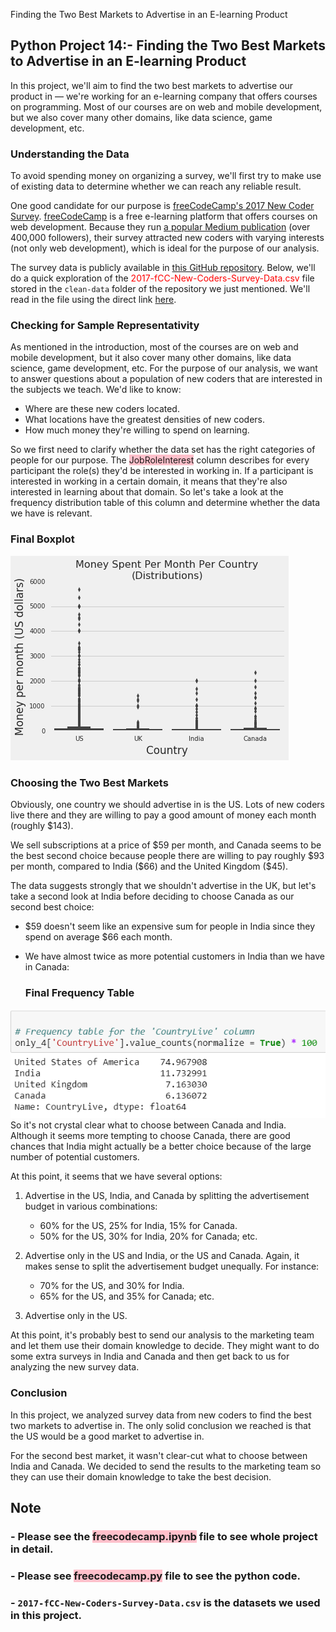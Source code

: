 Finding the Two Best Markets to Advertise in an E-learning Product

## Python Project 14:-  Finding the Two Best Markets to Advertise in an E-learning Product

In this project, we'll aim to find the two best markets to advertise our product in — we're working for an e-learning company that offers courses on programming. Most of our courses are on web and mobile development, but we also cover many other domains, like data science, game development, etc.

### Understanding the Data
To avoid spending money on organizing a survey, we'll first try to make use of existing data to determine whether we can reach any reliable result.

One good candidate for our purpose is [freeCodeCamp's 2017 New Coder Survey](https://www.freecodecamp.org/news/we-asked-20-000-people-who-they-are-and-how-theyre-learning-to-code-fff5d668969/). [freeCodeCamp](https://www.freecodecamp.org/) is a free e-learning platform that offers courses on web development. Because they run [a popular Medium publication](https://www.freecodecamp.org/news/) (over 400,000 followers), their survey attracted new coders with varying interests (not only web development), which is ideal for the purpose of our analysis.

The survey data is publicly available in [this GitHub repository](https://github.com/freeCodeCamp/2017-new-coder-survey). Below, we'll do a quick exploration of the <span style='color:Red'> 2017-fCC-New-Coders-Survey-Data.csv  </span> file stored in the `clean-data` folder of the repository we just mentioned. We'll read in the file using the direct link [here](https://raw.githubusercontent.com/freeCodeCamp/2017-new-coder-survey/master/clean-data/2017-fCC-New-Coders-Survey-Data.csv).

### Checking for Sample Representativity
As mentioned in the introduction, most of the courses are on web and mobile development, but it also cover many other domains, like data science, game development, etc. For the purpose of our analysis, we want to answer questions about a population of new coders that are interested in the subjects we teach. We'd like to know:

- Where are these new coders located.
- What locations have the greatest densities of new coders.
- How much money they're willing to spend on learning.

So we first need to clarify whether the data set has the right categories of people for our purpose. The <span style='background :Pink'>JobRoleInterest</span> column describes for every participant the role(s) they'd be interested in working in. If a participant is interested in working in a certain domain, it means that they're also interested in learning about that domain. So let's take a look at the frequency distribution table of this column and determine whether the data we have is relevant.

   ### Final Boxplot
<img src="image1.png">

### Choosing the Two Best Markets
Obviously, one country we should advertise in is the US. Lots of new coders live there and they are willing to pay a good amount of money each month (roughly \$143).

We sell subscriptions at a price of \$59 per month, and Canada seems to be the best second choice because people there are willing to pay roughly \$93 per month, compared to India (\$66) and the United Kingdom (\$45).

The data suggests strongly that we shouldn't advertise in the UK, but let's take a second look at India before deciding to choose Canada as our second best choice:

- $59 doesn't seem like an expensive sum for people in India since they spend on average \$66 each month.
- We have almost twice as more potential customers in India than we have in Canada:

     ### Final Frequency Table
<img src="image2.png">
So it's not crystal clear what to choose between Canada and India. Although it seems more tempting to choose Canada, there are good chances that India might actually be a better choice because of the large number of potential customers.

At this point, it seems that we have several options:

1. Advertise in the US, India, and Canada by splitting the advertisement budget in various combinations:
    - 60% for the US, 25% for India, 15% for Canada.
    - 50% for the US, 30% for India, 20% for Canada; etc.
    
2. Advertise only in the US and India, or the US and Canada. Again, it makes sense to split the advertisement budget unequally. For instance:
    - 70% for the US, and 30% for India.
    - 65% for the US, and 35% for Canada; etc.
    
3. Advertise only in the US.

At this point, it's probably best to send our analysis to the marketing team and let them use their domain knowledge to decide. They might want to do some extra surveys in India and Canada and then get back to us for analyzing the new survey data.

### Conclusion
In this project, we analyzed survey data from new coders to find the best two markets to advertise in. The only solid conclusion we reached is that the US would be a good market to advertise in.

For the second best market, it wasn't clear-cut what to choose between India and Canada. We decided to send the results to the marketing team so they can use their domain knowledge to take the best decision.

## Note
### - Please see the <span style='background :pink'>freecodecamp.ipynb</span> file to see whole project in detail.
### - Please see <span style='background :pink'>freecodecamp.py</span> file to see the python code.
### - `2017-fCC-New-Coders-Survey-Data.csv` is the datasets we used in this project.

